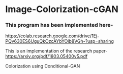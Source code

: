 # Image-Colorization-cGAN

### This program has been implemented here-
https://colab.research.google.com/drive/1Ej-PQv630ES6UguQkOzcAYbYOib8VGh-?usp=sharing


This is an implementation of the research paper- https://arxiv.org/pdf/1803.05400v5.pdf 

Colorization using Conditional-GAN

